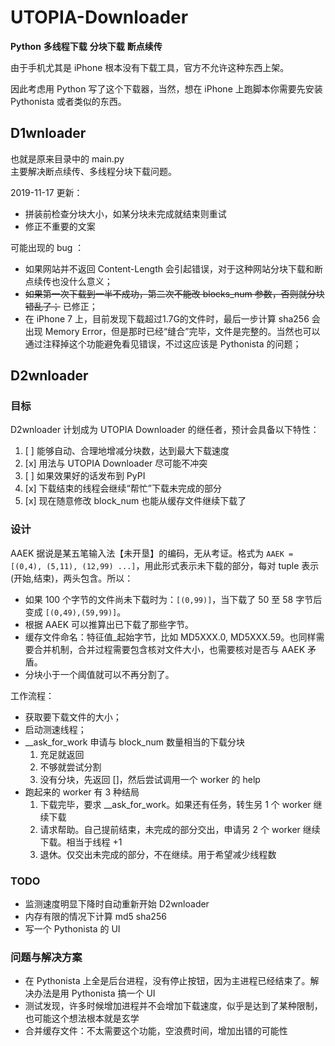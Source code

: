 # UTOPIA-Downloader

**Python** **多线程下载** **分块下载** **断点续传**

由于手机尤其是 iPhone 根本没有下载工具，官方不允许这种东西上架。

因此考虑用 Python 写了这个下载器，当然，想在 iPhone 上跑脚本你需要先安装 Pythonista 或者类似的东西。

## D1wnloader

也就是原来目录中的 main.py  
主要解决断点续传、多线程分块下载问题。

2019-11-17 更新：

- 拼装前检查分块大小，如某分块未完成就结束则重试  
- 修正不重要的文案  

可能出现的 bug ：

- 如果网站并不返回 Content-Length 会引起错误，对于这种网站分块下载和断点续传也没什么意义；
- ~~如果第一次下载到一半不成功，第二次不能改 blocks_num 参数，否则就分块错乱了；~~ 已修正；
- 在 iPhone 7 上，目前发现下载超过1.7G的文件时，最后一步计算 sha256 会出现 Memory Error，但是那时已经“缝合”完毕，文件是完整的。当然也可以通过注释掉这个功能避免看见错误，不过这应该是 Pythonista 的问题；

## D2wnloader

### 目标

D2wnloader 计划成为 UTOPIA Downloader 的继任者，预计会具备以下特性：  

1. [ ] 能够自动、合理地增减分块数，达到最大下载速度
2. [x] 用法与 UTOPIA Downloader 尽可能不冲突
3. [ ] 如果效果好的话发布到 PyPI
4. [x] 下载结束的线程会继续“帮忙”下载未完成的部分
5. [x] 现在随意修改 block_num 也能从缓存文件继续下载了

### 设计

AAEK 据说是某五笔输入法【未开垦】的编码，无从考证。格式为 `AAEK = [(0,4), (5,11), (12,99) ...]`，用此形式表示未下载的部分，每对 tuple 表示 (开始,结束)，两头包含。所以：

- 如果 100 个字节的文件尚未下载时为：`[(0,99)]`，当下载了 50 至 58 字节后变成 `[(0,49),(59,99)]`。
- 根据 AAEK 可以推算出已下载了那些字节。
- 缓存文件命名：特征值_起始字节，比如 MD5XXX.0, MD5XXX.59。也同样需要合并机制，合并过程需要包含核对文件大小，也需要核对是否与 AAEK 矛盾。
- 分块小于一个阈值就可以不再分割了。

工作流程：

- 获取要下载文件的大小；
- 启动测速线程；
- __ask_for_work 申请与 block_num 数量相当的下载分块
    1. 充足就返回
    2. 不够就尝试分割
    3. 没有分块，先返回 []，然后尝试调用一个 worker 的 help
- 跑起来的 worker 有 3 种结局
    1. 下载完毕，要求 __ask_for_work。如果还有任务，转生另 1 个 worker 继续下载
    2. 请求帮助。自己提前结束，未完成的部分交出，申请另 2 个 worker 继续下载。相当于线程 +1
    3. 退休。仅交出未完成的部分，不在继续。用于希望减少线程数

### TODO

- 监测速度明显下降时自动重新开始 D2wnloader
- 内存有限的情况下计算 md5 sha256
- 写一个 Pythonista 的 UI

### 问题与解决方案

- 在 Pythonista 上全是后台进程，没有停止按钮，因为主进程已经结束了。解决办法是用 Pythonista 搞一个 UI
- 测试发现，许多时候增加进程并不会增加下载速度，似乎是达到了某种限制，也可能这个想法根本就是玄学
- 合并缓存文件：不太需要这个功能，空浪费时间，增加出错的可能性
